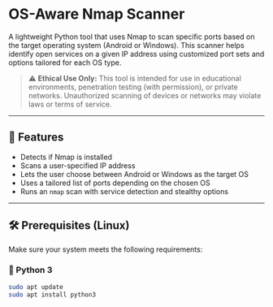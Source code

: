# OS-Aware Nmap Scanner

A lightweight Python tool that uses Nmap to scan specific ports based on the target operating system (Android or Windows). This scanner helps identify open services on a given IP address using customized port sets and options tailored for each OS type.

> ⚠️ **Ethical Use Only:** This tool is intended for use in educational environments, penetration testing (with permission), or private networks. Unauthorized scanning of devices or networks may violate laws or terms of service.

---

## 🚀 Features

- Detects if Nmap is installed
- Scans a user-specified IP address
- Lets the user choose between Android or Windows as the target OS
- Uses a tailored list of ports depending on the chosen OS
- Runs an `nmap` scan with service detection and stealthy options

---

## 🛠️ Prerequisites (Linux)

Make sure your system meets the following requirements:

### 🔹 Python 3
```bash
sudo apt update
sudo apt install python3
